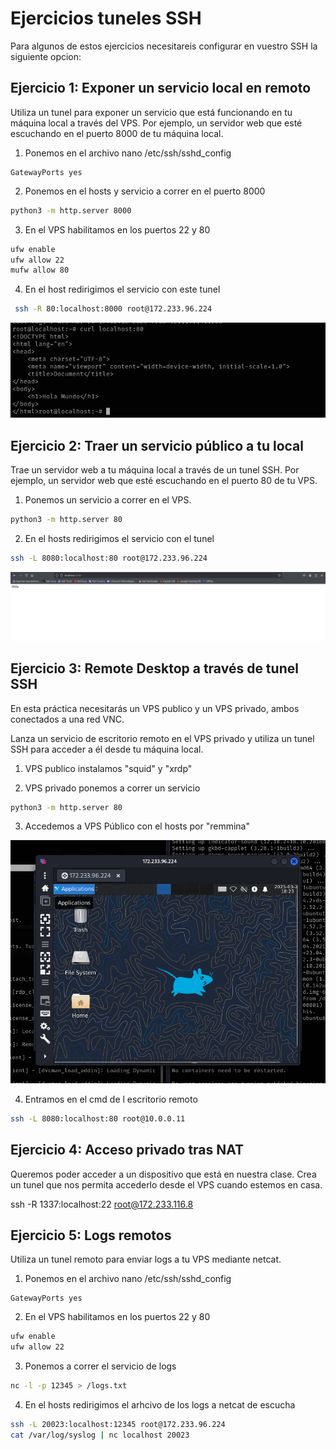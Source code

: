 # Ejercicios tuneles SSH

Para algunos de estos ejercicios necesitareis configurar en vuestro SSH la siguiente opcion:

## Ejercicio 1: Exponer un servicio local en remoto

Utiliza un tunel para exponer un servicio que está funcionando en tu máquina local a través del VPS. Por ejemplo, un servidor web que esté escuchando en el puerto 8000 de tu máquina local.

1. Ponemos en el archivo nano /etc/ssh/sshd_config

```plaintext
GatewayPorts yes
```

2. Ponemos en el hosts y servicio a correr en el puerto 8000
```bash
python3 -m http.server 8000
```

3. En el VPS habilitamos en los puertos 22 y 80

```bash
ufw enable
ufw allow 22
mufw allow 80
```

4. En el host redirigimos el servicio con este tunel

```bash
 ssh -R 80:localhost:8000 root@172.233.96.224
```

![Ejercicio 1](./ejer1.png)

## Ejercicio 2: Traer un servicio público a tu local

Trae un servidor web a tu máquina local a través de un tunel SSH. Por ejemplo, un servidor web que esté escuchando en el puerto 80 de tu VPS.

1. Ponemos un servicio a correr en el VPS.

```bash
python3 -m http.server 80
```

2. En el hosts redirigimos el servicio con el tunel 

```bash
ssh -L 8080:localhost:80 root@172.233.96.224
```

![Ejercicio 2](./ejer2.png)

## Ejercicio 3: Remote Desktop a través de tunel SSH

En esta práctica necesitarás un VPS publico y un VPS privado, ambos conectados a una red VNC.

Lanza un servicio de escritorio remoto en el VPS privado y utiliza un tunel SSH para acceder a él desde tu máquina local. 

1. VPS publico instalamos "squid" y "xrdp"

2. VPS privado ponemos a correr un servicio 

```bash
python3 -m http.server 80
```
3. Accedemos a VPS Público con el hosts por "remmina"

![Ejercicio 3](./ejer3.png)

4. Entramos en el cmd de l escritorio remoto

```bash
ssh -L 8080:localhost:80 root@10.0.0.11
```

## Ejercicio 4: Acceso privado tras NAT

Queremos poder acceder a un dispositivo que está en nuestra clase. Crea un tunel que nos permita accederlo desde el VPS cuando estemos en casa.

ssh -R 1337:localhost:22 root@172.233.116.8

## Ejercicio 5: Logs remotos

Utiliza un tunel remoto para enviar logs a tu VPS mediante netcat.

1. Ponemos en el archivo nano /etc/ssh/sshd_config

```plaintext
GatewayPorts yes
```

2. En el VPS habilitamos en los puertos 22 y 80

```bash
ufw enable
ufw allow 22
```

3. Ponemos a correr el servicio de logs

```bash
nc -l -p 12345 > /logs.txt
```
4. En el hosts redirigimos el arhcivo de los logs a netcat de escucha

```bash
ssh -L 20023:localhost:12345 root@172.233.96.224
cat /var/log/syslog | nc localhost 20023
```